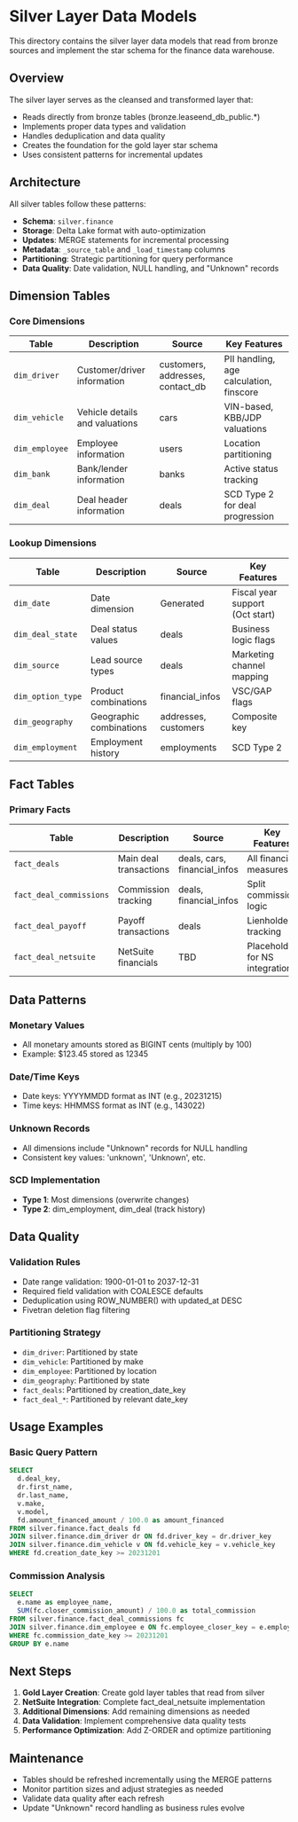 # Silver Layer Data Models

This directory contains the silver layer data models that read from bronze sources and implement the star schema for the finance data warehouse.

## Overview

The silver layer serves as the cleansed and transformed layer that:
- Reads directly from bronze tables (bronze.leaseend_db_public.*)
- Implements proper data types and validation
- Handles deduplication and data quality
- Creates the foundation for the gold layer star schema
- Uses consistent patterns for incremental updates

## Architecture

All silver tables follow these patterns:
- **Schema**: `silver.finance`
- **Storage**: Delta Lake format with auto-optimization
- **Updates**: MERGE statements for incremental processing
- **Metadata**: `_source_table` and `_load_timestamp` columns
- **Partitioning**: Strategic partitioning for query performance
- **Data Quality**: Date validation, NULL handling, and "Unknown" records

## Dimension Tables

### Core Dimensions

| Table | Description | Source | Key Features |
|-------|-------------|--------|--------------|
| `dim_driver` | Customer/driver information | customers, addresses, contact_db | PII handling, age calculation, finscore |
| `dim_vehicle` | Vehicle details and valuations | cars | VIN-based, KBB/JDP valuations |
| `dim_employee` | Employee information | users | Location partitioning |
| `dim_bank` | Bank/lender information | banks | Active status tracking |
| `dim_deal` | Deal header information | deals | SCD Type 2 for deal progression |

### Lookup Dimensions

| Table | Description | Source | Key Features |
|-------|-------------|--------|--------------|
| `dim_date` | Date dimension | Generated | Fiscal year support (Oct start) |
| `dim_deal_state` | Deal status values | deals | Business logic flags |
| `dim_source` | Lead source types | deals | Marketing channel mapping |
| `dim_option_type` | Product combinations | financial_infos | VSC/GAP flags |
| `dim_geography` | Geographic combinations | addresses, customers | Composite key |
| `dim_employment` | Employment history | employments | SCD Type 2 |

## Fact Tables

### Primary Facts

| Table | Description | Source | Key Features |
|-------|-------------|--------|--------------|
| `fact_deals` | Main deal transactions | deals, cars, financial_infos | All financial measures |
| `fact_deal_commissions` | Commission tracking | deals, financial_infos | Split commission logic |
| `fact_deal_payoff` | Payoff transactions | deals | Lienholder tracking |
| `fact_deal_netsuite` | NetSuite financials | TBD | Placeholder for NS integration |

## Data Patterns

### Monetary Values
- All monetary amounts stored as BIGINT cents (multiply by 100)
- Example: $123.45 stored as 12345

### Date/Time Keys
- Date keys: YYYYMMDD format as INT (e.g., 20231215)
- Time keys: HHMMSS format as INT (e.g., 143022)

### Unknown Records
- All dimensions include "Unknown" records for NULL handling
- Consistent key values: 'unknown', 'Unknown', etc.

### SCD Implementation
- **Type 1**: Most dimensions (overwrite changes)
- **Type 2**: dim_employment, dim_deal (track history)

## Data Quality

### Validation Rules
- Date range validation: 1900-01-01 to 2037-12-31
- Required field validation with COALESCE defaults
- Deduplication using ROW_NUMBER() with updated_at DESC
- Fivetran deletion flag filtering

### Partitioning Strategy
- `dim_driver`: Partitioned by state
- `dim_vehicle`: Partitioned by make
- `dim_employee`: Partitioned by location
- `dim_geography`: Partitioned by state
- `fact_deals`: Partitioned by creation_date_key
- `fact_deal_*`: Partitioned by relevant date_key

## Usage Examples

### Basic Query Pattern
```sql
SELECT 
  d.deal_key,
  dr.first_name,
  dr.last_name,
  v.make,
  v.model,
  fd.amount_financed_amount / 100.0 as amount_financed
FROM silver.finance.fact_deals fd
JOIN silver.finance.dim_driver dr ON fd.driver_key = dr.driver_key
JOIN silver.finance.dim_vehicle v ON fd.vehicle_key = v.vehicle_key
WHERE fd.creation_date_key >= 20231201
```

### Commission Analysis
```sql
SELECT 
  e.name as employee_name,
  SUM(fc.closer_commission_amount) / 100.0 as total_commission
FROM silver.finance.fact_deal_commissions fc
JOIN silver.finance.dim_employee e ON fc.employee_closer_key = e.employee_key
WHERE fc.commission_date_key >= 20231201
GROUP BY e.name
```

## Next Steps

1. **Gold Layer Creation**: Create gold layer tables that read from silver
2. **NetSuite Integration**: Complete fact_deal_netsuite implementation
3. **Additional Dimensions**: Add remaining dimensions as needed
4. **Data Validation**: Implement comprehensive data quality tests
5. **Performance Optimization**: Add Z-ORDER and optimize partitioning

## Maintenance

- Tables should be refreshed incrementally using the MERGE patterns
- Monitor partition sizes and adjust strategies as needed
- Validate data quality after each refresh
- Update "Unknown" record handling as business rules evolve 